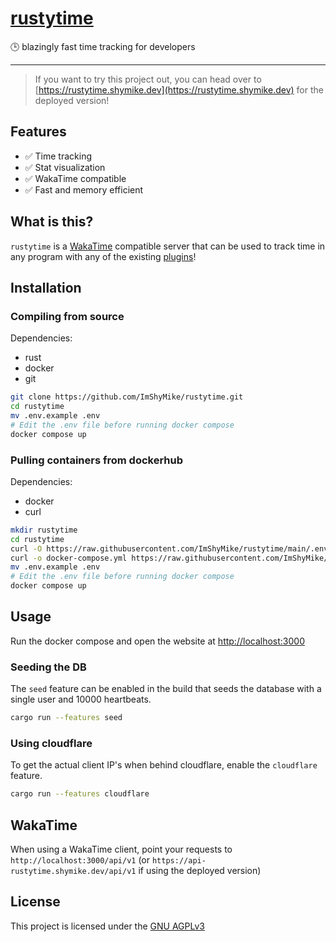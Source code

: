 # [rustytime](https://rustytime.shymike.dev)

🕒 blazingly fast time tracking for developers

---

> If you want to try this project out, you can head over to [https://rustytime.shymike.dev](https://rustytime.shymike.dev) for the deployed version!

## Features

- ✅ Time tracking
- ✅ Stat visualization
- ✅ WakaTime compatible
- ✅ Fast and memory efficient

## What is this?

`rustytime` is a [WakaTime](https://wakatime.com) compatible server that can be used to track time in any program with any of the existing [plugins](https://wakatime.com/plugins)!

## Installation

### Compiling from source

Dependencies:

- rust
- docker
- git

```bash
git clone https://github.com/ImShyMike/rustytime.git
cd rustytime
mv .env.example .env
# Edit the .env file before running docker compose
docker compose up
```

### Pulling containers from dockerhub

Dependencies:

- docker
- curl

```bash
mkdir rustytime
cd rustytime
curl -O https://raw.githubusercontent.com/ImShyMike/rustytime/main/.env.example
curl -o docker-compose.yml https://raw.githubusercontent.com/ImShyMike/rustytime/main/docker-compose.yml
mv .env.example .env
# Edit the .env file before running docker compose
docker compose up
```

## Usage

Run the docker compose and open the website at [http://localhost:3000](http://localhost:3000)

### Seeding the DB

The `seed` feature can be enabled in the build that seeds the database with a single user and 10000 heartbeats.

```bash
cargo run --features seed
```

### Using cloudflare

To get the actual client IP's when behind cloudflare, enable the `cloudflare` feature.

```bash
cargo run --features cloudflare
```

## WakaTime

When using a WakaTime client, point your requests to `http://localhost:3000/api/v1` (or `https://api-rustytime.shymike.dev/api/v1` if using the deployed version)

## License

This project is licensed under the [GNU AGPLv3](./LICENSE)
